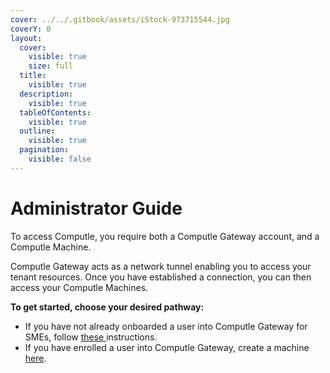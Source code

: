 ```yaml
---
cover: ../../.gitbook/assets/iStock-973715544.jpg
coverY: 0
layout:
  cover:
    visible: true
    size: full
  title:
    visible: true
  description:
    visible: true
  tableOfContents:
    visible: true
  outline:
    visible: true
  pagination:
    visible: false
---
```


# Administrator Guide

To access Computle, you require both a Computle Gateway account, and a Computle Machine.

Computle Gateway acts as a network tunnel enabling you to access your tenant resources. Once you have established a connection, you can then access your Computle Machines.&#x20;

**To get started, choose your desired pathway:**

* If you have not already onboarded a user into Computle Gateway for SMEs, follow [these ](computle-gateway-for-smes.md)instructions.&#x20;
* If you have enrolled a user into Computle Gateway, create a machine [here](machine-portal.md).&#x20;

